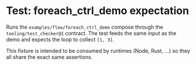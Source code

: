 # Test: foreach_ctrl_demo expectation

Runs the `examples/flow/foreach_ctrl_demo` compose through the
`tooling/test_checker@1` contract. The test feeds the same input as the demo and
expects the loop to collect `[1, 3]`.

This fixture is intended to be consumed by runtimes (Node, Rust, …) so they all
share the exact same assertions.
